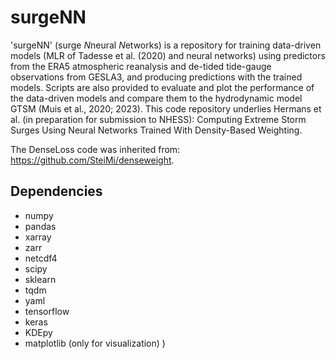 # surgeNN

'surgeNN' (surge *N*neural *N*etworks) is a repository for training data-driven models (MLR of Tadesse et al. (2020) and neural networks) using predictors from the ERA5 atmospheric reanalysis and de-tided tide-gauge observations from GESLA3, and producing predictions with the trained models. Scripts are also provided to evaluate and plot the performance of the data-driven models and compare them to the hydrodynamic model GTSM (Muis et al., 2020; 2023). This code repository underlies Hermans et al. (in preparation for submission to NHESS): Computing Extreme Storm Surges Using Neural Networks Trained With Density-Based Weighting.

The DenseLoss code was inherited from: https://github.com/SteiMi/denseweight.

## Dependencies
- numpy
- pandas
- xarray
- zarr
- netcdf4
- scipy
- sklearn
- tqdm
- yaml
- tensorflow
- keras
- KDEpy
- matplotlib (only for visualization)
)
